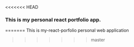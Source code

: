 <<<<<<< HEAD
### This is my personal react portfolio app.
=======
This is my-react-porfolio personal web application
>>>>>>> master

